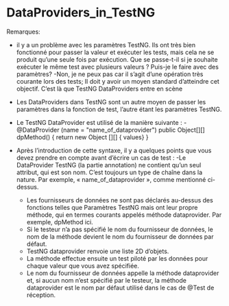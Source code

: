 # DataProviders_in_TestNG
Remarques:
 
- il y a un problème avec les paramètres TestNG. Ils ont très bien fonctionné pour passer la valeur et exécuter les tests, mais cela ne se produit qu’une seule fois par exécution. Que se passe-t-il si je souhaite exécuter le même test avec plusieurs valeurs ? Puis-je le faire avec des paramètres? 
        -Non, je ne peux pas car il s’agit d’une opération très courante lors des tests; Il doit y avoir un moyen standard d’atteindre cet objectif. C’est là que TestNG DataProviders entre en scène

- Les DataProviders dans TestNG sont un autre moyen de passer les paramètres dans la fonction de test, l’autre étant les paramètres TestNG.
- Le TestNG DataProvider est utilisé de la manière suivante :
            -   @DataProvider (name = "name_of_dataprovider")
              public Object[][] dpMethod() {
                  return new Object [][] { values}
              } 

- Après l’introduction de cette syntaxe, il y a quelques points que vous devez prendre en compte avant d’écrire un cas de test :
  -Le DataProvider TestNG (la partie annotation) ne contient qu’un seul attribut, qui est son nom. C’est toujours un type de chaîne dans la nature. Par exemple, « name_of_dataprovider », comme mentionné ci-dessus.
  - Les fournisseurs de données ne sont pas déclarés au-dessus des fonctions telles que Paramètres TestNG mais ont leur propre méthode, qui en termes courants appelés méthode dataprovider. Par exemple, dpMethod ici.
  - Si le testeur n’a pas spécifié le nom du fournisseur de données, le nom de la méthode devient le nom du fournisseur de données par défaut.
  - TestNG dataprovider renvoie une liste 2D d’objets.
  - La méthode effectue ensuite un test piloté par les données pour chaque valeur que vous avez spécifiée.
  - Le nom du fournisseur de données appelle la méthode dataprovider et, si aucun nom n’est spécifié par le testeur, la méthode dataprovider est le nom par défaut utilisé dans le cas de @Test de réception.
